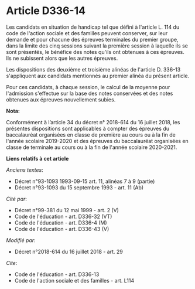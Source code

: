 # Article D336-14

Les candidats en situation de handicap tel que défini à l'article L. 114 du code de l'action sociale et des familles peuvent
conserver, sur leur demande et pour chacune des épreuves terminales du premier groupe, dans la limite des cinq sessions
suivant la première session à laquelle ils se sont présentés, le bénéfice des notes qu'ils ont obtenues à ces épreuves. Ils
ne subissent alors que les autres épreuves.

Les dispositions des deuxième et troisième alinéas de l'article D. 336-13 s'appliquent aux candidats mentionnés au premier
alinéa du présent article.

Pour ces candidats, à chaque session, le calcul de la moyenne pour l'admission s'effectue sur la base des notes conservées et
des notes obtenues aux épreuves nouvellement subies.

**Nota:**

Conformément à l’article 34 du décret n° 2018-614 du 16 juillet 2018, les présentes dispositions sont applicables à compter
des épreuves du baccalauréat organisées en classe de première au cours ou à la fin de l'année scolaire 2019-2020 et des
épreuves du baccalauréat organisées en classe de terminale au cours ou à la fin de l'année scolaire 2020-2021.

**Liens relatifs à cet article**

_Anciens textes_:

  - Décret n°93-1093 1993-09-15 art. 11, alinéas 7 à 9 (partie)
  - Décret n°93-1093 du 15 septembre 1993 - art. 11 (Ab)

_Cité par_:

  - Décret n°99-381 du 12 mai 1999 - art. 2 (V)
  - Code de l'éducation - art. D336-32 (VT)
  - Code de l'éducation - art. D336-4 (M)
  - Code de l'éducation - art. D336-43 (V)

_Modifié par_:

  - Décret n°2018-614 du 16 juillet 2018 - art. 29

_Cite_:

  - Code de l'éducation - art. D336-13
  - Code de l'action sociale et des familles - art. L114
